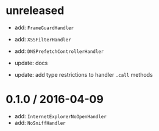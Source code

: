 unreleased
==========

- add: `FrameGuardHandler`
- add: `XSSFilterHandler`
- add: `DNSPrefetchControllerHandler`

- update: docs
- update: add type restrictions to handler `.call` methods

0.1.0 / 2016-04-09
==================

- add: `InternetExplorerNoOpenHandler`
- add: `NoSniffHandler`
